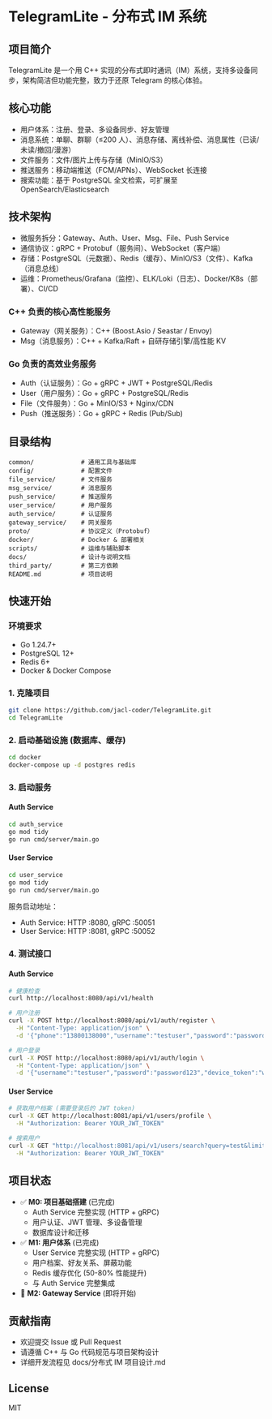 # TelegramLite - 分布式 IM 系统

## 项目简介

TelegramLite 是一个用 C++ 实现的分布式即时通讯（IM）系统，支持多设备同步，架构简洁但功能完整，致力于还原 Telegram 的核心体验。

## 核心功能

- 用户体系：注册、登录、多设备同步、好友管理
- 消息系统：单聊、群聊（≤200 人）、消息存储、离线补偿、消息属性（已读/未读/撤回/漫游）
- 文件服务：文件/图片上传与存储（MinIO/S3）
- 推送服务：移动端推送（FCM/APNs）、WebSocket 长连接
- 搜索功能：基于 PostgreSQL 全文检索，可扩展至 OpenSearch/Elasticsearch

## 技术架构

- 微服务拆分：Gateway、Auth、User、Msg、File、Push Service
- 通信协议：gRPC + Protobuf（服务间）、WebSocket（客户端）
- 存储：PostgreSQL（元数据）、Redis（缓存）、MinIO/S3（文件）、Kafka（消息总线）
- 运维：Prometheus/Grafana（监控）、ELK/Loki（日志）、Docker/K8s（部署）、CI/CD


### C++ 负责的核心高性能服务

- Gateway（网关服务）：C++ (Boost.Asio / Seastar / Envoy)
- Msg（消息服务）：C++ + Kafka/Raft + 自研存储引擎/高性能 KV

### Go 负责的高效业务服务

- Auth（认证服务）：Go + gRPC + JWT + PostgreSQL/Redis
- User（用户服务）：Go + gRPC + PostgreSQL/Redis
- File（文件服务）：Go + MinIO/S3 + Nginx/CDN
- Push（推送服务）：Go + gRPC + Redis (Pub/Sub)

## 目录结构

```
common/             # 通用工具与基础库
config/             # 配置文件
file_service/       # 文件服务
msg_service/        # 消息服务
push_service/       # 推送服务
user_service/       # 用户服务
auth_service/       # 认证服务
gateway_service/    # 网关服务
proto/              # 协议定义（Protobuf）
docker/             # Docker & 部署相关
scripts/            # 运维与辅助脚本
docs/               # 设计与说明文档
third_party/        # 第三方依赖
README.md           # 项目说明
```

## 快速开始

### 环境要求

- Go 1.24.7+
- PostgreSQL 12+
- Redis 6+
- Docker & Docker Compose

### 1. 克隆项目

```sh
git clone https://github.com/jacl-coder/TelegramLite.git
cd TelegramLite
```

### 2. 启动基础设施 (数据库、缓存)

```sh
cd docker
docker-compose up -d postgres redis
```

### 3. 启动服务

#### Auth Service

```sh
cd auth_service
go mod tidy
go run cmd/server/main.go
```

#### User Service

```sh
cd user_service
go mod tidy
go run cmd/server/main.go
```

服务启动地址：

- Auth Service: HTTP :8080, gRPC :50051
- User Service: HTTP :8081, gRPC :50052

### 4. 测试接口

#### Auth Service

```sh
# 健康检查
curl http://localhost:8080/api/v1/health

# 用户注册
curl -X POST http://localhost:8080/api/v1/auth/register \
  -H "Content-Type: application/json" \
  -d '{"phone":"13800138000","username":"testuser","password":"password123","device_token":"web-001","device_type":"web"}'

# 用户登录
curl -X POST http://localhost:8080/api/v1/auth/login \
  -H "Content-Type: application/json" \
  -d '{"username":"testuser","password":"password123","device_token":"web-001","device_type":"web"}'
```

#### User Service

```sh
# 获取用户档案 (需要登录后的 JWT token)
curl -X GET http://localhost:8081/api/v1/users/profile \
  -H "Authorization: Bearer YOUR_JWT_TOKEN"

# 搜索用户
curl -X GET "http://localhost:8081/api/v1/users/search?query=test&limit=10" \
  -H "Authorization: Bearer YOUR_JWT_TOKEN"
```

## 项目状态

- ✅ **M0: 项目基础搭建** (已完成)
  - Auth Service 完整实现 (HTTP + gRPC)
  - 用户认证、JWT 管理、多设备管理
  - 数据库设计和迁移
- ✅ **M1: 用户体系** (已完成)
  - User Service 完整实现 (HTTP + gRPC)
  - 用户档案、好友关系、屏蔽功能
  - Redis 缓存优化 (50-80% 性能提升)
  - 与 Auth Service 完整集成
- 🚀 **M2: Gateway Service** (即将开始)

## 贡献指南

- 欢迎提交 Issue 或 Pull Request
- 请遵循 C++ 与 Go 代码规范与项目架构设计
- 详细开发流程见 docs/分布式 IM 项目设计.md

## License

MIT
